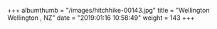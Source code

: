 +++
albumthumb = "/images/hitchhike-00143.jpg"
title = "Wellington Wellington , NZ"
date = "2019:01:16 10:58:49"
weight = 143
+++

